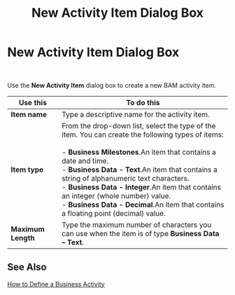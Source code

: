 ﻿---
title: New Activity Item Dialog Box
TOCTitle: New Activity Item Dialog Box
ms:assetid: cc69d065-4bbe-41d5-8831-0023fabaaf7d
ms:mtpsurl: https://msdn.microsoft.com/library/Aa548037(v=BTS.80)
ms:contentKeyID: 51531367
ms.date: 08/30/2017
mtps_version: v=BTS.80
f1_keywords:
- bts06.bam.workbook.activityitem
---

# New Activity Item Dialog Box

 

Use the **New Activity Item** dialog box to create a new BAM activity item.

<table>
<thead>
<tr class="header">
<th>Use this</th>
<th>To do this</th>
</tr>
</thead>
<tbody>
<tr class="odd">
<td><strong>Item name</strong></td>
<td>Type a descriptive name for the activity item.</td>
</tr>
<tr class="even">
<td><strong>Item type</strong></td>
<td>From the drop-down list, select the type of the item. You can create the following types of items:<br />
<br />
- <strong>Business Milestones</strong>.An item that contains a date and time.<br />
- <strong>Business Data - Text</strong>.An item that contains a string of alphanumeric text characters.<br />
- <strong>Business Data - Integer</strong>.An item that contains an integer (whole number) value.<br />
- <strong>Business Data - Decimal</strong>.An item that contains a floating point (decimal) value.</td>
</tr>
<tr class="odd">
<td><strong>Maximum Length</strong></td>
<td>Type the maximum number of characters you can use when the item is of type <strong>Business Data – Text</strong>.</td>
</tr>
</tbody>
</table>


## See Also

[How to Define a Business Activity](https://msdn.microsoft.com/library/aa559463\(v=bts.80\))

